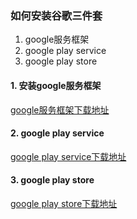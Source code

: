 ### 如何安装谷歌三件套
1. google服务框架
2. google play service
3. google play store  

#### 1. 安装google服务框架

[google服务框架下载地址](https://www.apkmirror.com/apk/google-inc/google-services-framework/)

#### 2. google play service

[google play service下载地址](https://www.apkmirror.com/apk/google-inc/google-play-services/)

#### 3. google play store

[google play store下载地址](https://www.apkmirror.com/apk/google-inc/google-play-store/)
